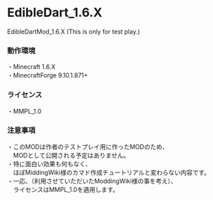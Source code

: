 EdibleDart_1.6.X
================

EdibleDartMod_1.6.X (This is only for test play.)


### 動作環境
・Minecraft 1.6.X
<br>・MinecraftForge 9.10.1.871+

### ライセンス
・MMPL_1.0

### 注意事項
・このMODは作者のテストプレイ用に作ったMODのため、
<br>　MODとして公開される予定はありません。
<br>・特に面白い効果も何もなく、
<br>　ほぼMiddingWiki様のカマド作成チュートリアルと変わらない内容です。
<br>・一応、（利用させていただいたModdingWiki様の事を考え）、
<br>　ライセンスはMMPL_1.0を適用します。
